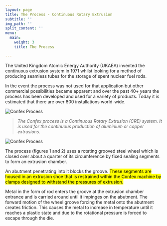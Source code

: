 ```yaml
---
layout: page
title: The Process - Continuous Rotary Extrusion
subtitle: ''
img_path: ''
split_content: ''
menu:
  main:
    weight: 3
    title: The Process

---
```

The United Kingdom Atomic Energy Authority (UKAEA) invented the continuous extrusion system in 1971 whilst looking for a method of producing seamless tubes for the storage of spent nuclear fuel rods.

In the event the process was not used for that application but other commercial possibilities became apparent and over the past 40+ years the process has been developed and used for a variety of products. Today it is estimated that there are over 800 installations world-wide.

![Confex Process](http://www.confexuk.com/images/process-1.jpg?classes=float-right)

> _The Confex process is a Continuous Rotary Extrusion (CRE) system. It is used for the continuous production of aluminium or copper extrusions._

![Confex Process](http://www.confexuk.com/images/process-2.jpg?classes=float-right)

The process (figures 1 and 2) uses a rotating grooved steel wheel which is closed over about a quarter of its circumference by fixed sealing segments to form an extrusion chamber.

An abutment penetrating into it blocks the groove. <mark>These segments are housed in an extrusion shoe that is restrained within the Confex machine by clamps designed to withstand the pressures of extrusion.</mark>

Metal in the form of rod enters the groove at the extrusion chamber entrance and is carried around until it impinges on the abutment. The forward motion of the wheel groove forcing the metal onto the abutment creates friction. This causes the metal to increase in temperature until it reaches a plastic state and due to the rotational pressure is forced to escape through the die.